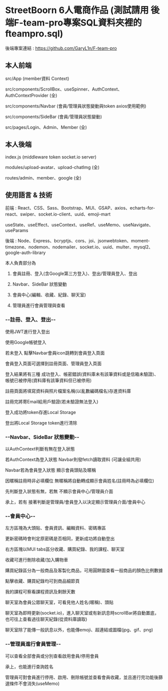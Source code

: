 # StreetBoorn 6人電商作品 (測試請用 後端F-team-pro專案SQL資料夾裡的fteampro.sql)

後端專案連結 : https://github.com/GaryL1n/F-team-pro

## 本人前端
src/App (member資料 Context)

src/components/ScrollBox、useSpinner、AuthContext、AuthContextProvider (全)

src/components/Navbar (會員/管理員狀態變動與token axios使用範例)

src/components/SideBar (會員/管理員狀態變動)

src/pages/Login、Admin、Member (全)

## 本人後端
index.js (middleware token socket.io server)

modules/upload-avatar、upload-chatImg (全)

routes/admin、member、google (全)

## 使用語言 & 技術

 前端 : React、CSS、Sass、Bootstrap、MUI、GSAP、axios、echarts-for-react、swiper、socket.io-client、uuid、emoji-mart

   useState、useEffect、useContext、useRef、useMemo、useNavigate、useParams

 後端 : Node、Express、bcryptjs、cors、joi、jsonwebtoken、moment-timezone、nodemon、nodemailer、socket.io、uuid、multer、mysql2、google-auth-library

本人負責部分為

1. 會員註冊、登入(含Google第三方登入)、登出/管理員登入、登出

2. Navbar、SideBar 狀態變動

3. 會員中心(編輯、收藏、紀錄、聊天室)

4. 管理員進行會員管理與查看


### --註冊、登入、登出--

使用JWT進行登入登出

使用Google帳號登入

若未登入 點擊Navbar會員icon跳轉到會員登入頁面

會員登入頁面可選擇到註冊頁面、管理員登入頁面

登入結果將有三種 成功登入、帳密錯誤(資料庫未有該筆資料或是信箱未驗證)、帳號已被停用(資料庫有該筆資料但已被停用)

註冊頁面將填寫資料與照片檔案名稱(以亂數編碼檔名)存進資料庫

註冊完將寄Email給用戶驗證(若未驗證無法登入)

登入成功將token存進Local Storage

登出將Local Storage token進行清除

### --Navbar、SideBar 狀態變動--

以AuthContext判斷有無在登入狀態

若AuthContext為登入狀態 Navbar則發fetch讀取資料 (可讓全組共用)

Navbar若為會員登入狀態 顯示會員頭貼及暱稱

因暱稱註冊時非必填欄位 無暱稱將自動轉成顯示會員姓名(註冊時為必填欄位)

先判斷登入狀態有無，若無 不顯示會員中心/管理員介面

承上，若有 接著判斷是管理員/會員登入以決定顯示管理員介面/會員中心

### --會員中心--

左方區塊為大頭貼、會員資訊、編輯資料、密碼專區

更新密碼時會判定原密碼是否相同，更新成功將自動登出

右方區塊以MUI tabs區分收藏、購買紀錄、我的課程、聊天室

收藏可進行刪除收藏/加入購物車

購買紀錄區分為一般商品及客製化商品，可用圓餅圖查看一般商品的顏色比例數據

點擊收藏、購買紀錄均可到商品細節頁

我的課程可察看課程資訊及剩餘天數

聊天室為會員公眾聊天室，可看見他人姓名(暱稱)、頭貼

聊天室為即時更新(socket.io)，進入聊天室或有新訊息時scrollBar將自動置底，也可往上查看過往聊天紀錄(從資料庫讀取)

聊天室除了能傳一般訊息以外，也能傳emoji、超連結或圖檔(jpg、gif、png)

### --管理員進行會員管理--

可以查看全部會員或分別查看啟用會員/停用會員

承上，也能進行查詢姓名

管理員可對會員進行停用、啟用、刪除帳號並查看會員收藏，並且進行完功能後篩選條件不會消失(useMemo)